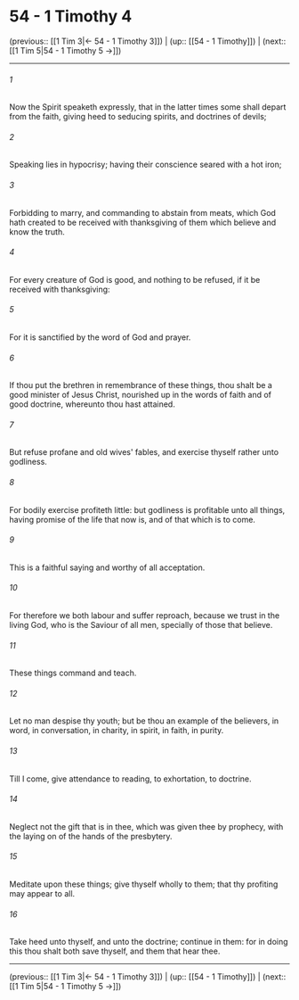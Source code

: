 # 54 - 1 Timothy 4

(previous:: [[1 Tim 3|← 54 - 1 Timothy 3]]) | (up:: [[54 - 1 Timothy]]) | (next:: [[1 Tim 5|54 - 1 Timothy 5 →]])

***


###### 1 
Now the Spirit speaketh expressly, that in the latter times some shall depart from the faith, giving heed to seducing spirits, and doctrines of devils; 

###### 2 
Speaking lies in hypocrisy; having their conscience seared with a hot iron; 

###### 3 
Forbidding to marry, and commanding to abstain from meats, which God hath created to be received with thanksgiving of them which believe and know the truth. 

###### 4 
For every creature of God is good, and nothing to be refused, if it be received with thanksgiving: 

###### 5 
For it is sanctified by the word of God and prayer. 

###### 6 
If thou put the brethren in remembrance of these things, thou shalt be a good minister of Jesus Christ, nourished up in the words of faith and of good doctrine, whereunto thou hast attained. 

###### 7 
But refuse profane and old wives' fables, and exercise thyself rather unto godliness. 

###### 8 
For bodily exercise profiteth little: but godliness is profitable unto all things, having promise of the life that now is, and of that which is to come. 

###### 9 
This is a faithful saying and worthy of all acceptation. 

###### 10 
For therefore we both labour and suffer reproach, because we trust in the living God, who is the Saviour of all men, specially of those that believe. 

###### 11 
These things command and teach. 

###### 12 
Let no man despise thy youth; but be thou an example of the believers, in word, in conversation, in charity, in spirit, in faith, in purity. 

###### 13 
Till I come, give attendance to reading, to exhortation, to doctrine. 

###### 14 
Neglect not the gift that is in thee, which was given thee by prophecy, with the laying on of the hands of the presbytery. 

###### 15 
Meditate upon these things; give thyself wholly to them; that thy profiting may appear to all. 

###### 16 
Take heed unto thyself, and unto the doctrine; continue in them: for in doing this thou shalt both save thyself, and them that hear thee.

***

(previous:: [[1 Tim 3|← 54 - 1 Timothy 3]]) | (up:: [[54 - 1 Timothy]]) | (next:: [[1 Tim 5|54 - 1 Timothy 5 →]])
